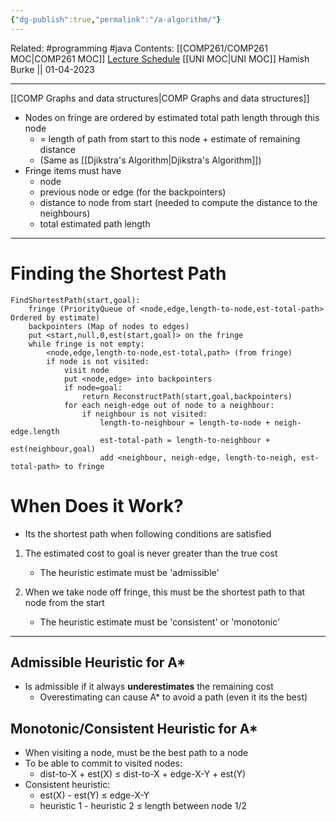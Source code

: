 ```yaml
---
{"dg-publish":true,"permalink":"/a-algorithm/"}
---
```


Related: #programming #java 
Contents: [[COMP261/COMP261 MOC\|COMP261 MOC]]
[Lecture Schedule](https://ecs.wgtn.ac.nz/Courses/COMP261_2023T1/LectureSchedule)
[[UNI MOC\|UNI MOC]]
Hamish Burke || 01-04-2023
***

[[COMP Graphs and data structures\|COMP Graphs and data structures]]


- Nodes on fringe are ordered by estimated total path length through this node
	- = length of path from start to this node + estimate of remaining distance
	- (Same as [[Djikstra's Algorithm\|Djikstra's Algorithm]])
- Fringe items must have
	- node
	- previous node or edge (for the backpointers)
	- distance to node from start (needed to compute the distance to the neighbours)
	- total estimated path length


***

# Finding the Shortest Path

```
FindShortestPath(start,goal):
	fringe (PriorityQueue of <node,edge,length-to-node,est-total-path> Ordered by estimate)
	backpointers (Map of nodes to edges)
	put <start,null,0,est(start,goal)> on the fringe
	while fringe is not empty:
		<node,edge,length-to-node,est-total,path> (from fringe)
		if node is not visited:
			visit node
			put <node,edge> into backpointers
			if node=goal:
				return ReconstructPath(start,goal,backpointers)
			for each neigh-edge out of node to a neighbour:
				if neighbour is not visited:
					length-to-neighbour = length-to-node + neigh-edge.length
					est-total-path = length-to-neighbour + est(neighbour,goal)
					add <neighbour, neigh-edge, length-to-neigh, est-total-path> to fringe

```

# When Does it Work?

- Its the shortest path when following conditions are satisfied

1.  The estimated cost to goal is never greater than the true cost
	- The heuristic estimate must be 'admissible'

2. When we take node off fringe, this must be the shortest path to that node from the start
	- The heuristic estimate must be 'consistent' or 'monotonic'



***

## Admissible Heuristic for A*

- Is admissible if it always **underestimates** the remaining cost
	- Overestimating can cause A* to avoid a path (even it its the best)

## Monotonic/Consistent Heuristic for A*

- When visiting a node, must be the best path to a node
- To be able to commit to visited nodes:
	- dist-to-X + est(X) ≤ dist-to-X + edge-X-Y + est(Y)
- Consistent heuristic:
	- est(X) - est(Y) ≤ edge-X-Y
	- heuristic 1 - heuristic 2 ≤ length between node 1/2




